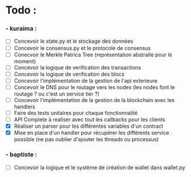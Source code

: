 # Todo :
### - kuraima :
- [ ] Concevoir le state.py et le stockage des données
- [ ] Concevoir le consensus.py et le protocole de consensus
- [ ] Conecvoir le Merkle Patrica Tree (représentation abstraite pour le moment)
- [ ] Concevoir la logique de verification des transactions
- [ ] Concevoir la logique de verification des blocs
- [ ] Concevoir l'implémentation de la gestion de l'api exterieure
- [ ] Concevoir le DNS pour le routage vers les nodes (les nodes font le routage ? ou c'est un service tier ?)
- [ ] Concevoir l'implémentation de la gestion de la blockchain avec les handlers
- [ ] Faire des tests unitaires pour chaque fonctionnalité
- [ ] API Complete à realiser avec tout les callbacks pour les clients
- [x] Réaliser un parser pour les différentes variables d'un contract
- [x] Mise en place d'un handler pour récupérer les différents service possible (ne pas oublier d'ajouter les threads ou processus)

### - baptiste :
- [ ] Concevoir la logique et le système de création de wallet dans wallet.py
